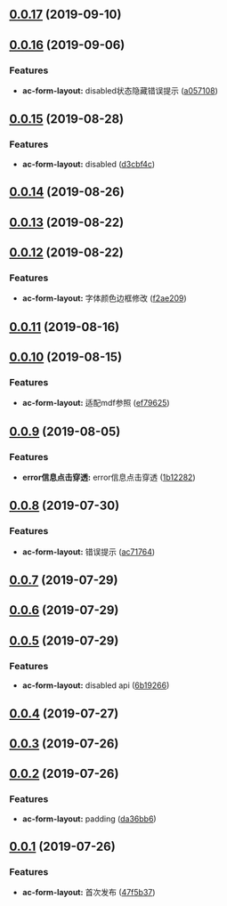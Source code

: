 <a name="0.0.17"></a>
## [0.0.17](https://github.com/tinper-bee/ac-form-layout/compare/v0.0.16...v0.0.17) (2019-09-10)



<a name="0.0.16"></a>
## [0.0.16](https://github.com/tinper-bee/ac-form-layout/compare/v0.0.15...v0.0.16) (2019-09-06)


### Features

* **ac-form-layout:** disabled状态隐藏错误提示 ([a057108](https://github.com/tinper-bee/ac-form-layout/commit/a057108))



<a name="0.0.15"></a>
## [0.0.15](https://github.com/tinper-bee/ac-form-layout/compare/v0.0.14...v0.0.15) (2019-08-28)


### Features

* **ac-form-layout:** disabled ([d3cbf4c](https://github.com/tinper-bee/ac-form-layout/commit/d3cbf4c))



<a name="0.0.14"></a>
## [0.0.14](https://github.com/tinper-bee/ac-form-layout/compare/v0.0.13...v0.0.14) (2019-08-26)



<a name="0.0.13"></a>
## [0.0.13](https://github.com/tinper-bee/ac-form-layout/compare/v0.0.12...v0.0.13) (2019-08-22)



<a name="0.0.12"></a>
## [0.0.12](https://github.com/tinper-bee/ac-form-layout/compare/v0.0.11...v0.0.12) (2019-08-22)


### Features

* **ac-form-layout:** 字体颜色边框修改 ([f2ae209](https://github.com/tinper-bee/ac-form-layout/commit/f2ae209))



<a name="0.0.11"></a>
## [0.0.11](https://github.com/tinper-bee/ac-form-layout/compare/v0.0.10...v0.0.11) (2019-08-16)



<a name="0.0.10"></a>
## [0.0.10](https://github.com/tinper-bee/ac-form-layout/compare/v0.0.9...v0.0.10) (2019-08-15)


### Features

* **ac-form-layout:** 适配mdf参照 ([ef79625](https://github.com/tinper-bee/ac-form-layout/commit/ef79625))



<a name="0.0.9"></a>
## [0.0.9](https://github.com/tinper-bee/ac-form-layout/compare/v0.0.8...v0.0.9) (2019-08-05)


### Features

* **error信息点击穿透:** error信息点击穿透 ([1b12282](https://github.com/tinper-bee/ac-form-layout/commit/1b12282))



<a name="0.0.8"></a>
## [0.0.8](https://github.com/tinper-bee/ac-form-layout/compare/v0.0.7...v0.0.8) (2019-07-30)


### Features

* **ac-form-layout:** 错误提示 ([ac71764](https://github.com/tinper-bee/ac-form-layout/commit/ac71764))



<a name="0.0.7"></a>
## [0.0.7](https://github.com/tinper-bee/ac-form-layout/compare/v0.0.6...v0.0.7) (2019-07-29)



<a name="0.0.6"></a>
## [0.0.6](https://github.com/tinper-bee/ac-form-layout/compare/v0.0.5...v0.0.6) (2019-07-29)



<a name="0.0.5"></a>
## [0.0.5](https://github.com/tinper-bee/ac-form-layout/compare/v0.0.4...v0.0.5) (2019-07-29)


### Features

* **ac-form-layout:** disabled api ([6b19266](https://github.com/tinper-bee/ac-form-layout/commit/6b19266))



<a name="0.0.4"></a>
## [0.0.4](https://github.com/tinper-bee/ac-form-layout/compare/v0.0.3...v0.0.4) (2019-07-27)



<a name="0.0.3"></a>
## [0.0.3](https://github.com/tinper-bee/ac-form-layout/compare/v0.0.2...v0.0.3) (2019-07-26)



<a name="0.0.2"></a>
## [0.0.2](https://github.com/tinper-bee/ac-form-layout/compare/v0.0.1...v0.0.2) (2019-07-26)


### Features

* **ac-form-layout:** padding ([da36bb6](https://github.com/tinper-bee/ac-form-layout/commit/da36bb6))



<a name="0.0.1"></a>
## [0.0.1](https://github.com/tinper-bee/ac-form-layout/compare/47f5b37...v0.0.1) (2019-07-26)


### Features

* **ac-form-layout:** 首次发布 ([47f5b37](https://github.com/tinper-bee/ac-form-layout/commit/47f5b37))



